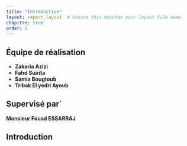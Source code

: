 ```yaml
---
title: "Introduction"
layout: report_layout  # Ensure this matches your layout file name
chapitre: true
order: 1
---
```

<a id="introduction"></a>

## Équipe de réalisation
- **Zakaria Azizi**
- **Fahd Suirita**
- **Samia Bougtoub**
- **Tribak El yedri Ayoub**

## Supervisé par`
**Monsieur Fouad ESSARRAJ**

## Introduction

